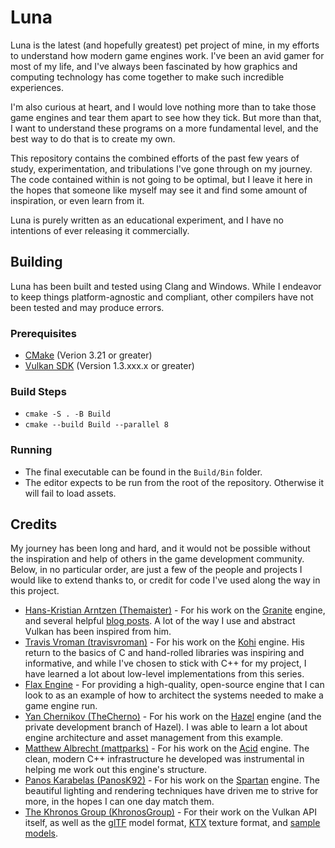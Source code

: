 # Luna

Luna is the latest (and hopefully greatest) pet project of mine, in my efforts to understand how modern game engines work.
I've been an avid gamer for most of my life, and I've always been fascinated by how graphics and computing technology has come together to make such incredible experiences.

I'm also curious at heart, and I would love nothing more than to take those game engines and tear them apart to see how they tick.
But more than that, I want to understand these programs on a more fundamental level, and the best way to do that is to create my own.

This repository contains the combined efforts of the past few years of study, experimentation, and tribulations I've gone through on my journey.
The code contained within is not going to be optimal, but I leave it here in the hopes that someone like myself may see it and find some amount of inspiration, or even learn from it.

Luna is purely written as an educational experiment, and I have no intentions of ever releasing it commercially.

## Building

Luna has been built and tested using Clang and Windows. While I endeavor to keep things platform-agnostic and compliant, other compilers have not been tested and may produce errors.

### Prerequisites

- [CMake](https://cmake.org/) (Verion 3.21 or greater)
- [Vulkan SDK](https://vulkan.lunarg.com/sdk/home) (Version 1.3.xxx.x or greater)

### Build Steps

- `cmake -S . -B Build`
- `cmake --build Build --parallel 8`

### Running

- The final executable can be found in the `Build/Bin` folder.
- The editor expects to be run from the root of the repository. Otherwise it will fail to load assets.

## Credits

My journey has been long and hard, and it would not be possible without the inspiration and help of others in the game development community. Below, in no particular order, are just a few of the people and projects I would like to extend thanks to, or credit for code I've used along the way in this project.

* [Hans-Kristian Arntzen (Themaister)](https://github.com/Themaister) - For his work on the [Granite](https://github.com/Themaister/Granite) engine, and several helpful [blog posts](http://themaister.net/blog/). A lot of the way I use and abstract Vulkan has been inspired from him.
* [Travis Vroman (travisvroman)](https://github.com/travisvroman) - For his work on the [Kohi](https://github.com/travisvroman/kohi) engine. His return to the basics of C and hand-rolled libraries was inspiring and informative, and while I've chosen to stick with C++ for my project, I have learned a lot about low-level implementations from this series.
* [Flax Engine](https://github.com/FlaxEngine/FlaxEngine) - For providing a high-quality, open-source engine that I can look to as an example of how to architect the systems needed to make a game engine run.
* [Yan Chernikov (TheCherno)](https://github.com/TheCherno/) - For his work on the [Hazel](https://github.com/TheCherno/Hazel) engine (and the private development branch of Hazel). I was able to learn a lot about engine architecture and asset management from this example.
* [Matthew Albrecht (mattparks)](https://github.com/mattparks) - For his work on the [Acid](https://github.com/EQMG/Acid) engine. The clean, modern C++ infrastructure he developed was instrumental in helping me work out this engine's structure.
* [Panos Karabelas (PanosK92)](https://github.com/PanosK92) - For his work on the [Spartan](https://github.com/PanosK92/SpartanEngine) engine. The beautiful lighting and rendering techniques have driven me to strive for more, in the hopes I can one day match them.
* [The Khronos Group (KhronosGroup)](https://github.com/KhronosGroup) - For their work on the Vulkan API itself, as well as the [glTF](https://www.khronos.org/gltf/) model format, [KTX](https://www.khronos.org/ktx/) texture format, and [sample models](https://github.com/KhronosGroup/glTF-Sample-Models).
